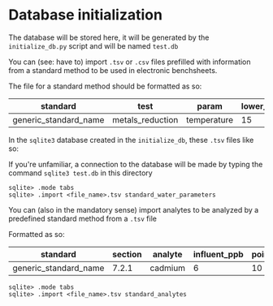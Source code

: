 # Database initialization

The database will be stored here, it will be generated by the `initialize_db.py` script and will be named `test.db`

You can (see: have to) import `.tsv` or `.csv` files prefilled with information from a standard method to be used in electronic benchsheets.

The file for a standard method should be formatted as so:

| standard                | test              | param       | lower\_bound | upper\_bound | units |
|-------------------------|-------------------|-------------|--------------|--------------|-------|
| generic\_standard\_name | metals\_reduction | temperature |           15 |           25 | C     |

In the `sqlite3` database created in the `initialize_db`, these `.tsv` files like so:

If you're unfamiliar, a connection to the database will be made by typing the command `sqlite3 test.db` in this directory

```
sqlite> .mode tabs
sqlite> .import <file_name>.tsv standard_water_parameters
```

You can (also in the mandatory sense) import analytes to be analyzed by a predefined standard method from a `.tsv` file

Formatted as so:

| standard                | section | analyte | influent\_ppb | point\_tolerance\_percent | overall\_tolerance\_percent | max\_effluent\_ppb | USEPA\_method(s) |
|-------------------------|---------|---------|---------------|---------------------------|-----------------------------|--------------------|------------------|
| generic\_standard\_name | 7.2.1   | cadmium | 6             | 10                        | 30                          | 2                  | 200.8            |


```
sqlite> .mode tabs
sqlite> .import <file_name>.tsv standard_analytes
```

